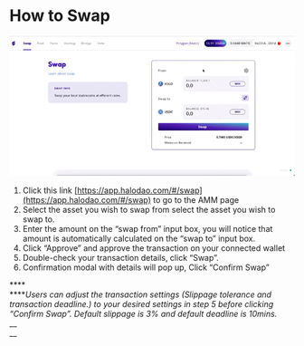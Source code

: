 # How to Swap

![](<../../.gitbook/assets/CleanShot 2021-09-21 at 17.56.31.gif>)

1. Click this link [https://app.halodao.com/#/swap](https://app.halodao.com/#/swap) to go to the AMM page
2. Select the asset  you wish to swap from select the asset  you wish to swap to.
3. Enter the amount on the “swap from” input box, you will notice that amount is automatically calculated on the “swap to” input box.
4. Click “Approve” and approve the transaction on your connected wallet
5. Double-check your transaction details, click “Swap”.
6. Confirmation modal with details will pop up, Click “Confirm Swap”

****\
****_Users can adjust the transaction settings (Slippage tolerance and transaction deadline.) to your desired settings in step 5 before clicking “Confirm Swap”. Default slippage is 3% and default deadline is 10mins._\
__\
__
